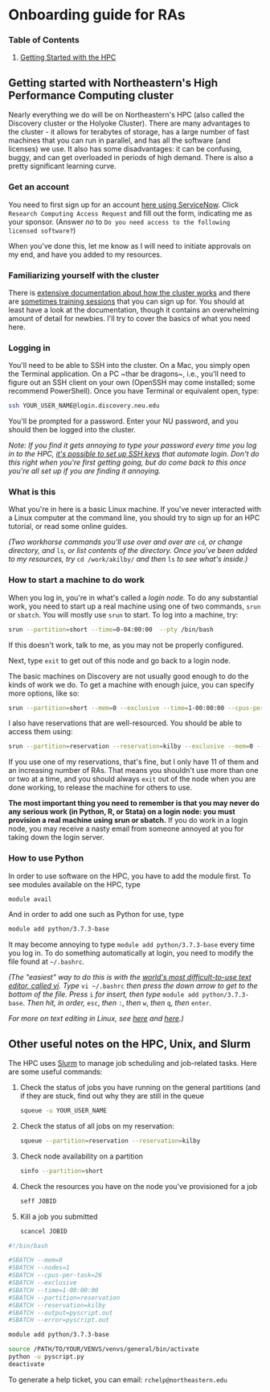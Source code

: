 # Onboarding guide for RAs

### Table of Contents
1. [Getting Started with the HPC](#getting-started-with-northeasterns-high-performance-computing-cluster)

## Getting started with Northeastern's High Performance Computing cluster

Nearly everything we do will be on Northeastern's HPC (also called the Discovery cluster or the Holyoke Cluster). There are many advantages to the cluster - it allows for terabytes of storage, has a large number of fast machines that you can run in parallel, and has all the software (and licenses) we use. It also has some disadvantages: it can be confusing, buggy, and can get overloaded in periods of high demand. There is also a pretty significant learning curve.

### Get an account

You need to first sign up for an account [here using ServiceNow](https://northeastern.service-now.com/research?id=nurc_category). Click `Research Computing Access Request` and fill out the form, indicating me as your sponsor. (Answer *no* to `Do you need access to the following licensed software?`)  

When you've done this, let me know as I will need to initiate approvals on my end, and have you added to my resources.

### Familiarizing yourself with the cluster

There is [extensive documentation about how the cluster works](https://rc-docs.northeastern.edu/en/latest/) and there are [sometimes training sessions](https://rc.northeastern.edu/support/training/) that you can sign up for. You should at least have a look at the documentation, though it contains an overwhelming amount of detail for newbies. I'll try to cover the basics of what you need here.

### Logging in

You'll need to be able to SSH into the cluster. On a Mac, you simply open the Terminal application. On a PC \~thar be dragons\~, i.e., you'll need to figure out an SSH client on your own (OpenSSH may come installed; some recommend PowerShell). Once you have Terminal or equivalent open, type:

```bash
ssh YOUR_USER_NAME@login.discovery.neu.edu
```

You'll be prompted for a password. Enter your NU password, and you should then be logged into the cluster.

*Note: If you find it gets annoying to type your password every time you log in to the HPC, [it's possible to set up SSH keys](http://sshmenu.sourceforge.net/articles/key-setup.html) that automate login. Don't do this right when you're first getting going, but do come back to this once you're all set up if you are finding it annoying.*

### What is this

What you're in here is a basic Linux machine. If you've never interacted with a Linux computer at the command line, you should try to sign up for an HPC tutorial, or read some online guides. 

*(Two workhorse commands you'll use over and over are* `cd`*, or change directory, and* `ls`*, or list contents of the directory. Once you've been added to my resources, try* `cd /work/akilby/` *and then* `ls` *to see what's inside.)*

### How to start a machine to do work

When you log in, you're in what's called a *login node.* To do any substantial work, you need to start up a real machine using one of two commands, `srun` or  `sbatch`. You will mostly use `srun` to start. To log into a machine, try:

```bash
srun --partition=short --time=0-04:00:00  --pty /bin/bash
```

If this doesn't work, talk to me, as you may not be properly configured. 

Next, type `exit` to get out of this node and go back to a login node. 

The basic machines on Discovery are not usually good enough to do the kinds of work we do. To get a machine with enough juice, you can specify more options, like so:

```bash
srun --partition=short --mem=0 --exclusive --time=1-00:00:00 --cpus-per-task=28 --pty /bin/bash
```

I also have reservations that are well-resourced. You should be able to access them using:

```bash
srun --partition=reservation --reservation=kilby --exclusive --mem=0 --time=1-00:00:00 --pty /bin/bash
```

If you use one of my reservations, that's fine, but I only have 11 of them and an increasing number of RAs. That means you shouldn't use more than one or two at a time, and you should always `exit` out of the node when you are done working, to release the machine for others to use.

**The most important thing you need to remember is that you may never do any serious work (in Python, R, or Stata) on a login node: you must provision a real machine using srun or sbatch.** If you do work in a login node, you may receive a nasty email from someone annoyed at you for taking down the login server.

### How to use Python

In order to use software on the HPC, you have to add the module first. To see modules available on the HPC, type

```bash
module avail
```
And in order to add one such as Python for use, type

```bash
module add python/3.7.3-base
``` 

It may become annoying to type `module add python/3.7.3-base` every time you log in. To do something automatically at login, you need to modify the file found at `~/.bashrc`. 

*(The "easiest" way to do this is with the [world's most difficult-to-use text editor, called vi](https://www.howtogeek.com/102468/a-beginners-guide-to-editing-text-files-with-vi/). Type* `vi ~/.bashrc` *then press the down arrow to get to the bottom of the file. Press* `i` *for insert, then type* `module add python/3.7.3-base`. *Then hit, in order,* `esc`, *then* `:`, *then* `w`, *then* `q`, *then* `enter`. 

*For more on text editing in Linux, see [here](https://www.howtogeek.com/102468/a-beginners-guide-to-editing-text-files-with-vi/) and [here](https://en.wikipedia.org/wiki/Editor_war).)*



## Other useful notes on the HPC, Unix, and Slurm

The HPC uses [Slurm](https://slurm.schedmd.com/quickstart.html) to manage job scheduling and job-related tasks. Here are some useful commands:

1. Check the status of jobs you have running on the general partitions (and if they are stuck, find out why they are still in the queue
    ```bash
    squeue -u YOUR_USER_NAME 
    ```
2. Check the status of all jobs on my reservation:
    ```bash
    squeue --partition=reservation --reservation=kilby
    ```
3. Check node availability on a partition
    ```bash
    sinfo --partition=short
    ```
    
4. Check the resources you have on the node you've provisioned for a job    
    
    ```bash
    seff JOBID
    ```

5. Kill a job you submitted

    ```bash
    scancel JOBID
    ```



```bash
#!/bin/bash

#SBATCH --mem=0
#SBATCH --nodes=1
#SBATCH --cpus-per-task=26
#SBATCH --exclusive
#SBATCH --time=1-00:00:00
#SBATCH --partition=reservation
#SBATCH --reservation=kilby
#SBATCH --output=pyscript.out
#SBATCH --error=pyscript.out

module add python/3.7.3-base

source /PATH/TO/YOUR/VENVS/venvs/general/bin/activate
python -u pyscript.py 
deactivate
```

To generate a help ticket, you can email:
`rchelp@northeastern.edu`

